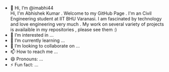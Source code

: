 - 👋 Hi, I’m @imabhi44  
  Hi, I'm Abhishek Kumar . Welcome to my GitHub Page . I'm an Civil Engineering student at IIT BHU Varanasi. I am fascinated by technology and love engineering very much . My work on several variety of projects is availaible in my repositories , please see them :)
- 👀 I’m interested in ...
- 🌱 I’m currently learning ...
- 💞️ I’m looking to collaborate on ...
- 📫 How to reach me ...
- 😄 Pronouns: ...
- ⚡ Fun fact: ...

<!---
imabhi44/imabhi44 is a ✨ special ✨ repository because its `README.md` (this file) appears on your GitHub profile.
You can click the Preview link to take a look at your changes.
--->
